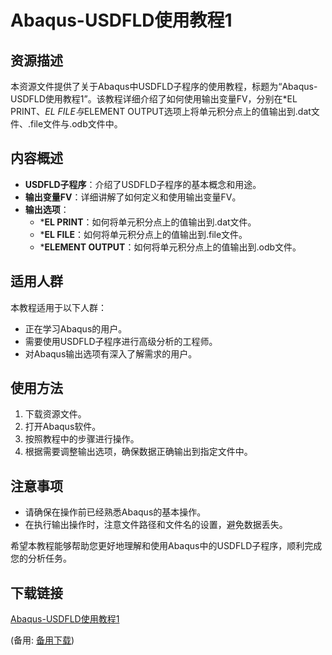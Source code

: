 # Abaqus-USDFLD使用教程1

## 资源描述

本资源文件提供了关于Abaqus中USDFLD子程序的使用教程，标题为“Abaqus-USDFLD使用教程1”。该教程详细介绍了如何使用输出变量FV，分别在*EL PRINT、*EL FILE与*ELEMENT OUTPUT选项上将单元积分点上的值输出到.dat文件、.file文件与.odb文件中。

## 内容概述

- **USDFLD子程序**：介绍了USDFLD子程序的基本概念和用途。
- **输出变量FV**：详细讲解了如何定义和使用输出变量FV。
- **输出选项**：
  - ***EL PRINT**：如何将单元积分点上的值输出到.dat文件。
  - ***EL FILE**：如何将单元积分点上的值输出到.file文件。
  - ***ELEMENT OUTPUT**：如何将单元积分点上的值输出到.odb文件。

## 适用人群

本教程适用于以下人群：

- 正在学习Abaqus的用户。
- 需要使用USDFLD子程序进行高级分析的工程师。
- 对Abaqus输出选项有深入了解需求的用户。

## 使用方法

1. 下载资源文件。
2. 打开Abaqus软件。
3. 按照教程中的步骤进行操作。
4. 根据需要调整输出选项，确保数据正确输出到指定文件中。

## 注意事项

- 请确保在操作前已经熟悉Abaqus的基本操作。
- 在执行输出操作时，注意文件路径和文件名的设置，避免数据丢失。

希望本教程能够帮助您更好地理解和使用Abaqus中的USDFLD子程序，顺利完成您的分析任务。

## 下载链接
[Abaqus-USDFLD使用教程1](https://pan.quark.cn/s/4066915b16bc) 

(备用: [备用下载](https://pan.baidu.com/s/1j9YHiqqfxtkwk2tX5nDAwQ?pwd=1234))
